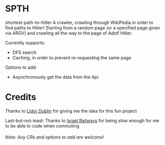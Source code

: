 # SPTH
shortest-path-to-hitler
A crawler, crawling through WikiPedia in order to find paths to Hitler!
Starting from a random page (or a specified page given via ARGV) and crawling all the way to the page of Adolf Hitler.

Currently supports:
 - DFS search
- Caching, in order to prevent re-requesting the same page

Options to add:
- Asynchronously get the data from the Api

# Credits
Thanks to [Lidor Dublin](https://github.com/LidorDublin/) for giving me the idea for this fun project

Last-but-not-least: Thanks to [Israel Railways](https://www.rail.co.il/en) for being slow enough for me to be able to code when commuting

###### Note: Any CRs and options to add are welcome!
